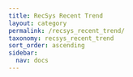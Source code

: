 ```yaml
---
title: RecSys Recent Trend
layout: category
permalink: /recsys_recent_trend/
taxonomy: recsys_recent_trend
sort_order: ascending
sidebar:
  nav: docs
---
```

